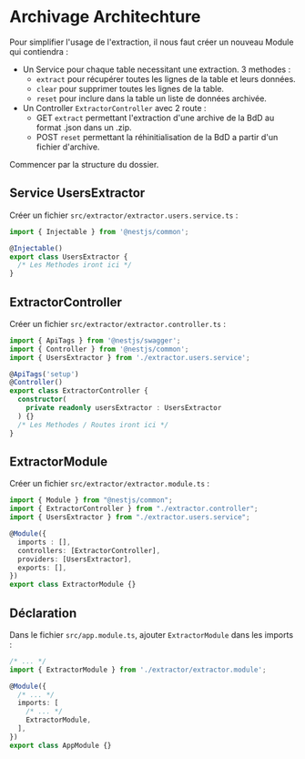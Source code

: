 
# Archivage Architechture

Pour simplifier l'usage de l'extraction, il nous faut créer un nouveau Module qui contiendra :
* Un Service pour chaque table necessitant une extraction. 3 methodes :
  * ```extract``` pour récupérer toutes les lignes de la table et leurs données.
  * ```clear``` pour supprimer toutes les lignes de la table.
  * ```reset``` pour inclure dans la table un liste de données archivée.
* Un Controller ```ExtractorController``` avec 2 route :
  * GET ```extract``` permettant l'extraction d'une archive de la BdD au format .json dans un .zip.
  * POST ```reset``` permettant la réhinitialisation de la BdD a partir d'un fichier d'archive.

Commencer par la structure du dossier.

## Service UsersExtractor

Créer un fichier ```src/extractor/extractor.users.service.ts``` :

```ts
import { Injectable } from '@nestjs/common';

@Injectable()
export class UsersExtractor {
  /* Les Methodes iront ici */
}
```

## ExtractorController

Créer un fichier ```src/extractor/extractor.controller.ts``` :

```ts
import { ApiTags } from '@nestjs/swagger';
import { Controller } from '@nestjs/common';
import { UsersExtractor } from './extractor.users.service';

@ApiTags('setup')
@Controller()
export class ExtractorController {
  constructor(
    private readonly usersExtractor : UsersExtractor
  ) {}
  /* Les Methodes / Routes iront ici */
}
```

## ExtractorModule

Créer un fichier ```src/extractor/extractor.module.ts``` :

```ts
import { Module } from "@nestjs/common";
import { ExtractorController } from "./extractor.controller";
import { UsersExtractor } from "./extractor.users.service";

@Module({
  imports : [],
  controllers: [ExtractorController],
  providers: [UsersExtractor],
  exports: [],
})
export class ExtractorModule {}
```

## Déclaration

Dans le fichier ```src/app.module.ts```, ajouter ```ExtractorModule``` dans les imports :

```ts
/* ... */
import { ExtractorModule } from './extractor/extractor.module';

@Module({
  /* ... */
  imports: [
    /* ... */
    ExtractorModule,
  ],
})
export class AppModule {}
```

